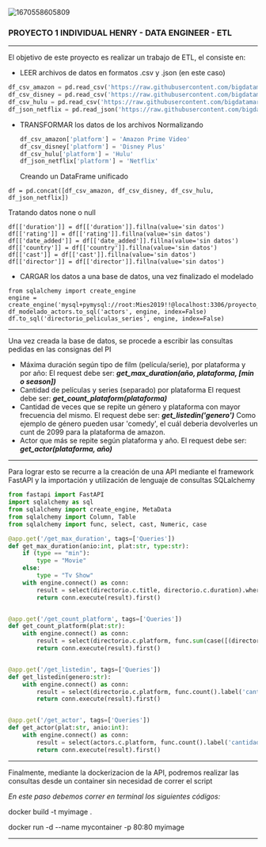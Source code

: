 ![1670558605809](image/readme/1670558605809.png)

### **PROYECTO 1 INDIVIDUAL HENRY - DATA ENGINEER - ETL**

---



El objetivo de este proyecto es realizar un trabajo de ETL, el consiste en:

* LEER archivos de datos en formatos .csv y .json (en este caso)

```python
df_csv_amazon = pd.read_csv('https://raw.githubusercontent.com/bigdatamartin/PI01_DATA05/main/Datasets/amazon_prime_titles.csv')
df_csv_disney = pd.read_csv('https://raw.githubusercontent.com/bigdatamartin/PI01_DATA05/main/Datasets/disney_plus_titles.csv')
df_csv_hulu = pd.read_csv('https://raw.githubusercontent.com/bigdatamartin/PI01_DATA05/main/Datasets/hulu_titles.csv')
df_json_netflix = pd.read_json('https://raw.githubusercontent.com/bigdatamartin/PI01_DATA05/main/Datasets/netflix_titles.json')
```

- TRANSFORMAR los datos de los archivos
  Normalizando

  ```python
  df_csv_amazon['platform'] = 'Amazon Prime Video'
  df_csv_disney['platform'] = 'Disney Plus'
  df_csv_hulu['platform'] = 'Hulu'
  df_json_netflix['platform'] = 'Netflix'
  ```

    Creando un DataFrame unificado

```
df = pd.concat([df_csv_amazon, df_csv_disney, df_csv_hulu, df_json_netflix])

```

Tratando datos none o null

```
df[['duration']] = df[['duration']].fillna(value='sin datos')
df[['rating']] = df[['rating']].fillna(value='sin datos')  
df[['date_added']] = df[['date_added']].fillna(value='sin datos')
df[['country']] = df[['country']].fillna(value='sin datos')
df[['cast']] = df[['cast']].fillna(value='sin datos')
df[['director']] = df[['director']].fillna(value='sin datos')
```

* CARGAR los datos a una base de datos, una vez finalizado el modelado

```
from sqlalchemy import create_engine
engine = create_engine('mysql+pymysql://root:Mies2019!!@localhost:3306/proyecto_individual1')
df_modelado_actors.to_sql('actors', engine, index=False)
df.to_sql('directorio_peliculas_series', engine, index=False)
```



---



Una vez creada la base de datos, se procede a escribir las consultas pedidas en las consignas del PI


* Máxima duración según tipo de film (película/serie), por plataforma y por año: El request debe ser: ***get_max_duration(año, plataforma, [min o season])***
* Cantidad de películas y series (separado) por plataforma El request debe ser: ***get_count_plataform(plataforma)***
* Cantidad de veces que se repite un género y plataforma con mayor frecuencia del mismo. El request debe ser: ***get_listedin('genero')***
  Como ejemplo de género pueden usar 'comedy', el cuál deberia devolverles un cunt de 2099 para la plataforma de amazon.
* Actor que más se repite según plataforma y año. El request debe ser: ***get_actor(plataforma, año)***

---

Para lograr esto se recurre a la creación de una API mediante el framework FastAPI y la importación y utilización de lenguaje de consultas SQLalchemy

```python
from fastapi import FastAPI
import sqlalchemy as sql
from sqlalchemy import create_engine, MetaData
from sqlalchemy import Column, Table
from sqlalchemy import func, select, cast, Numeric, case
```

```python
@app.get('/get_max_duration', tags=['Queries'])
def get_max_duration(anio:int, plat:str, type:str):
    if (type == "min"):
        type = "Movie"
    else:
        type = "Tv Show"
    with engine.connect() as conn:
        result = select(directorio.c.title, directorio.c.duration).where(directorio.c.release_year == anio).where(directorio.c.platform == plat).where(directorio.c.type == type).order_by(cast(directorio.c.duration, Numeric(3,0)).desc())
        return conn.execute(result).first()


@app.get('/get_count_platform', tags=['Queries'])
def get_count_platform(plat:str):
    with engine.connect() as conn:
        result = select(directorio.c.platform, func.sum(case([(directorio.c.type == 'Movie', 1)])).label('Movie'), func.sum(case([(directorio.c.type == 'TV Show', 1)])).label('TV Show')).where(directorio.c.platform == plat).group_by(directorio.c.platform)
        return conn.execute(result).first()


@app.get('/get_listedin', tags=['Queries'])
def get_listedin(genero:str):
    with engine.connect() as conn:
        result = select(directorio.c.platform, func.count().label('cantidad')).filter(directorio.c.listed_in.like("%"+genero+"%")).group_by(directorio.c.platform).order_by(func.count().desc())
        return conn.execute(result).first()


@app.get('/get_actor', tags=['Queries'])
def get_actor(plat:str, anio:int):
    with engine.connect() as conn:
        result = select(actors.c.platform, func.count().label('cantidad'), actors.c.cast.label('actor')).where(actors.c.platform == plat).where(actors.c.release_year == anio).where(actors.c.cast != 'sin datos').group_by(actors.c.cast).order_by(func.count().desc())
        return conn.execute(result).first()
```

---

Finalmente, mediante la dockerizacion de la API, podremos realizar las consultas desde un container sin necesidad de correr el script

*En este paso debemos correr en terminal los siguientes códigos:*

docker build -t myimage .

docker run -d --name mycontainer -p 80:80 myimage

---
